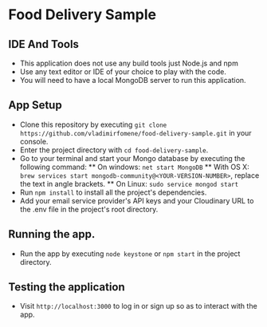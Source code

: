 # Food Delivery Sample

## IDE And Tools

* This application does not use any build tools just Node.js and npm
* Use any text editor or IDE of your choice to play with the code.
* You will need to have a local MongoDB server to run this application.

## App Setup

* Clone this repository by executing `git clone https://github.com/vladimirfomene/food-delivery-sample.git` in your console.
* Enter the project directory with `cd food-delivery-sample`.
* Go to your terminal and start your Mongo database by executing the following command:
    ** On windows: `net start MongoDB`
    ** With OS X: `brew services start mongodb-community@<YOUR-VERSION-NUMBER>`, replace the text in angle brackets.
    ** On Linux: `sudo service mongod start`
* Run `npm install` to install all the project's dependencies.
* Add your email service provider's API keys and your Cloudinary URL to the .env file in the project's root directory.

## Running the app.

* Run the app by executing `node keystone` or `npm start` in the project directory.

## Testing the application

* Visit `http://localhost:3000` to log in or sign up so as to interact with the app.
